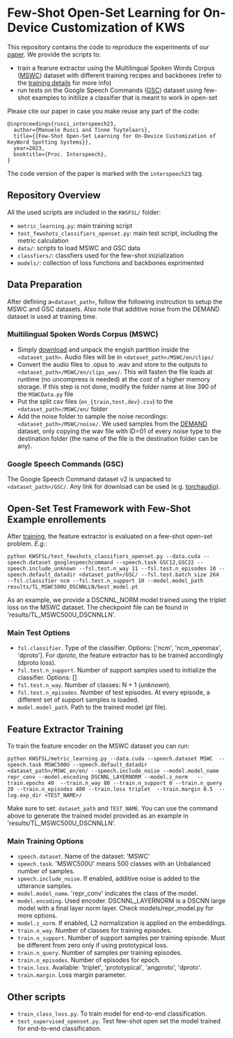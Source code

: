 # Few-Shot Open-Set Learning for On-Device Customization of KWS


This repository contains the code to reproduce the experiments of our [paper](https://arxiv.org/pdf/2306.02161.pdf). 
We provide the scripts to:
* train a fearure extractor using the Multilingual Spoken Words Corpus ([MSWC](https://mlcommons.org/en/multilingual-spoken-words/)) dataset with different training recipes and backbones (refer to the [training details](#feature-extractor-training) for more info)
* run tests on the Google Speech Commands ([GSC](https://ai.googleblog.com/2017/08/launching-speech-commands-dataset.html)) dataset using few-shot examples to initilize a classifier that is meant to work in open-set

Please cite our paper in case you make reuse any part of the code:
```
@inproceedings{rusci_interspeech23,
  author={Manuele Rusci and Tinne Tuytelaars},
  title={{Few-Shot Open-Set Learning for On-Device Customization of KeyWord Spotting Systems}},
  year=2023,
  booktitle={Proc. Interspeech},
}
```
The code version of the paper is marked with the `interspeech23` tag.


## Repository Overview
All the used scripts are included in the `KWSFSL/` folder:
* `metric_learning.py`: main training script
* `test_fewshots_classifiers_openset.py`: main test script, including the metric calculation
* `data/`: scripts to load MSWC and GSC data
* `classfiers/`: classfiers used for the few-shot inizialization
* `models/`: collection of loss functions and backbones exprimented


## Data Preparation
After defining a`<dataset_path>`, follow the following instrcution to setup the MSWC and GSC datasets.
Also note that additive noise from the DEMAND dataset is used at training time. 

### Multilingual Spoken Words Corpus (MSWC) 
- Simply [download](https://mlcommons.org/en/multilingual-spoken-words/) and unpack the engish partition inside the `<dataset_path>`. Audio files will be in `<dataset_path>/MSWC/en/clips/`
- Convert the audio files to .opus to .wav and store to the outputs to `<dataset_path>/MSWC/en/clips_wav/`. This will fasten the file loads at runtime (no uncompress is needed) at the cost of a higher memory storage. If this step is not done, modify the folder name at line 390 of the `MSWCData.py` file
- Put the split csv files (`en_{train,test,dev}.csv`) to the `<dataset_path>/MSWC/en/` folder
- Add the noise folder to sample the noise recordings: `<dataset_path>/MSWC/noise/`. We used samples from the [DEMAND](https://zenodo.org/record/1227121) dataset, only copying the wav file with ID=01 of every noise type to the destination folder (the name of the file is the destination folder can be any).

### Google Speech Commands (GSC)
The Google Speech Command dataset v2 is unpacked to `<dataset_path>/GSC/`. 
Any link for download can be used (e.g. [torchaudio](https://pytorch.org/tutorials/intermediate/speech_command_classification_with_torchaudio_tutorial.html)).


## Open-Set Test Framework with Few-Shot Example enrollements
After [training](#feature-extractor-training), the feature extractor is evaluated on a few-shot open-set problem. _E.g._: 
```
python KWSFSL/test_fewshots_classifiers_openset.py --data.cuda --speech.dataset googlespeechcommand --speech.task GSC12,GSC22 --speech.include_unknown --fsl.test.n_way 11 --fsl.test.n_episodes 10 --speech.default_datadir <dataset_path>/GSC/ --fsl.test.batch_size 264  --fsl.classifier ncm --fsl.test.n_support 10 --model.model_path results/TL_MSWC500U_DSCNNLLN/best_model.pt
```
As an example, we provide a DSCNNL_NORM model trained using the triplet loss on the MSWC dataset. The checkpoint file can be found in 'results/TL_MSWC500U_DSCNNLLN'.

### Main Test Options
- `fsl.classifier`. Type of the classifier. Options: ['ncm', 'ncm_openmax', 'dproto']. For _dproto_, the feature extractor has to be trained accordingly (dproto loss).
- `fsl.test.n_support`. Number of support samples used to initialize the classifier. Options: []
- `fsl.test.n_way`. Number of classes: N + 1 (_unknown_).
- `fsl.test.n_episodes`. Number of test episodes. At every episode, a different set of support samples is loaded.
- `model.model_path`. Path to the trained model (_pt_ file).


## Feature Extractor Training
To train the feature encoder on the MSWC dataset you can run:
```
python KWSFSL/metric_learning.py --data.cuda --speech.dataset MSWC  --speech.task MSWC500U --speech.default_datadir <dataset_path>/MSWC_en/en/ --speech.include_noise --model.model_name repr_conv --model.encoding DSCNNL_LAYERNORM --model.z_norm   --train.epochs 40  --train.n_way 80 --train.n_support 0 --train.n_query 20 --train.n_episodes 400 --train.loss triplet  --train.margin 0.5  --log.exp_dir <TEST_NAME>/
```
Make sure to set: `dataset_path` and `TEST_NAME`. 
You can use the command above to generate the trained model provided as an example in 'results/TL_MSWC500U_DSCNNLLN'. 

### Main Training Options
- `speech.dataset`. Name of the dataset: 'MSWC'
- `speech.task`. 'MSWC500U' means 500 classes with an Unbalanced number of samples.
- `speech.include_noise`. If enabled, additive noise is added to the utterance samples.
- `model.model_name`. 'repr_conv' indicates the class of the model.
- `model.encoding`. Used encoder. DSCNNL_LAYERNORM is a DSCNN large model with a final layer norm layer. Check models/repr_model.py for more options.
- `model.z_norm`. If enabled, L2 normalization is applied on the embeddings. 
- `train.n_way`. Number of classes for training episodes.
- `train.n_support`. Number of support samples per training episode. Must be different from zero only if using prototypical loss.
- `train.n_query`. Number of samples per training episodes.
- `train.n_episodes`. Number of episodes for epoch.
- `train.loss`. Available: 'triplet', 'prototypical', 'angproto', 'dproto'.
- `train.margin`. Loss margin parameter. 


## Other scripts
- `train_class_loss.py`. To train model for end-to-end classification. 
- `test_supervised_openset.py`. Test few-shot open set the model trained for end-to-end classification. 



